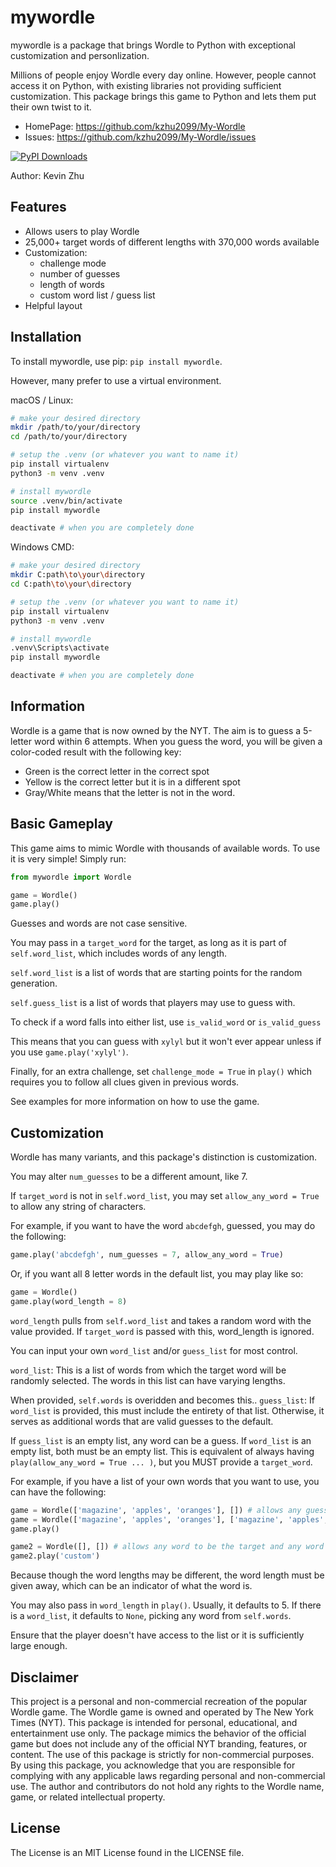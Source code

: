 # mywordle

mywordle is a package that brings Wordle to Python with exceptional customization and personlization.

Millions of people enjoy Wordle every day online.
However, people cannot access it on Python, with existing libraries not providing sufficient customization.
This package brings this game to Python and lets them put their own twist to it.

- HomePage: https://github.com/kzhu2099/My-Wordle
- Issues: https://github.com/kzhu2099/My-Wordle/issues

[![PyPI Downloads](https://static.pepy.tech/badge/mywordle)](https://pepy.tech/projects/mywordle)

Author: Kevin Zhu

## Features

- Allows users to play Wordle
- 25,000+ target words of different lengths with 370,000 words available
- Customization:
    - challenge mode
    - number of guesses
    - length of words
    - custom word list / guess list
- Helpful layout

## Installation

To install mywordle, use pip: ```pip install mywordle```.

However, many prefer to use a virtual environment.

macOS / Linux:

```sh
# make your desired directory
mkdir /path/to/your/directory
cd /path/to/your/directory

# setup the .venv (or whatever you want to name it)
pip install virtualenv
python3 -m venv .venv

# install mywordle
source .venv/bin/activate
pip install mywordle

deactivate # when you are completely done
```

Windows CMD:

```sh
# make your desired directory
mkdir C:path\to\your\directory
cd C:path\to\your\directory

# setup the .venv (or whatever you want to name it)
pip install virtualenv
python3 -m venv .venv

# install mywordle
.venv\Scripts\activate
pip install mywordle

deactivate # when you are completely done
```

## Information

Wordle is a game that is now owned by the NYT.
The aim is to guess a 5-letter word within 6 attempts.
When you guess the word, you will be given a color-coded result with the following key:

- Green is the correct letter in the correct spot
- Yellow is the correct letter but it is in a different spot
- Gray/White means that the letter is not in the word.

## Basic Gameplay

This game aims to mimic Wordle with thousands of available words.
To use it is very simple! Simply run:

```python
from mywordle import Wordle

game = Wordle()
game.play()
```

Guesses and words are not case sensitive.

You may pass in a ```target_word``` for the target, as long as it is part of ```self.word_list```, which includes words of any length.

```self.word_list``` is a list of words that are starting points for the random generation.

```self.guess_list``` is a list of words that players may use to guess with.

To check if a word falls into either list, use ```is_valid_word``` or ```is_valid_guess```

This means that you can guess with ```xylyl``` but it won't ever appear unless if you use ```game.play('xylyl')```.

Finally, for an extra challenge, set ```challenge_mode = True``` in ```play()``` which requires you to follow all clues given in previous words.

See examples for more information on how to use the game.

## Customization

Wordle has many variants, and this package's distinction is customization.

You may alter ```num_guesses``` to be a different amount, like 7.

If ```target_word``` is not in ```self.word_list```, you may set ```allow_any_word = True``` to allow any string of characters.

For example, if you want to have the word ```abcdefgh```, guessed, you may do the following:

```python
game.play('abcdefgh', num_guesses = 7, allow_any_word = True)
```

Or, if you want all 8 letter words in the default list, you may play like so:

```python
game = Wordle()
game.play(word_length = 8)
```

```word_length``` pulls from ```self.word_list``` and takes a random word with the value provided.
If ```target_word``` is passed with this, word_length is ignored.

You can input your own ```word_list``` and/or ```guess_list``` for most control.

```word_list```: This is a list of words from which the target word will be randomly selected.
The words in this list can have varying lengths.

When provided, ```self.words``` is overidden and becomes this..
```guess_list```: If ```word_list``` is provided, this must include the entirety of that list.
Otherwise, it serves as additional words that are valid guesses to the default.

If ```guess_list``` is an empty list, any word can be a guess.
If ```word_list``` is an empty list, both must be an empty list.
This is equivalent of always having ```play(allow_any_word = True ... )```, but you MUST provide a ```target_word```.

For example, if you have a list of your own words that you want to use, you can have the following:

```python
game = Wordle(['magazine', 'apples', 'oranges'], []) # allows any guesses to be made
game = Wordle(['magazine', 'apples', 'oranges'], ['magazine', 'apples', 'oranges', ...]) # restricts guesses to the guess_list
game.play()

game2 = Wordle([], []) # allows any word to be the target and any word to be guessed, but you must provide the a target_word
game2.play('custom')
```

Because though the word lengths may be different, the word length must be given away, which can be an indicator of what the word is.

You may also pass in ```word_length``` in ```play()```. Usually, it defaults to 5. If there is a ```word_list```, it defaults to ```None```, picking any word from ```self.words```.

Ensure that the player doesn't have access to the list or it is sufficiently large enough.

## Disclaimer

This project is a personal and non-commercial recreation of the popular Wordle game. The Wordle game is owned and operated by The New York Times (NYT). This package is intended for personal, educational, and entertainment use only. The package mimics the behavior of the official game but does not include any of the official NYT branding, features, or content. The use of this package is strictly for non-commercial purposes. By using this package, you acknowledge that you are responsible for complying with any applicable laws regarding personal and non-commercial use. The author and contributors do not hold any rights to the Wordle name, game, or related intellectual property.

## License

The License is an MIT License found in the LICENSE file.